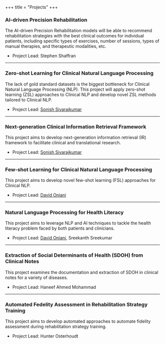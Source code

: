 +++
title = "Projects"
+++

### AI-driven Precision Rehabilitation

The AI-driven Precision Rehabilitation models will be able to recommend rehabilitation strategies
with the best clinical outcomes for individual patients, including specific types of exercises,
number of sessions, types of manual therapies, and therapeutic modalities, etc.

- Project Lead: Stephen Shaffran

---

### Zero-shot Learning for Clinical Natural Language Processing

The lack of gold standard datasets is the biggest bottleneck for Clinical Natural Language
Processing (NLP). This project will apply zero-shot learning (ZSL) approaches to Clinical NLP and
develop novel ZSL methods tailored to Clinical NLP.

- Project Lead: [Sonish Sivarajkumar][sonish]

---

### Next-generation Clinical Information Retrieval Framework

This project aims to develop next-generation information retrieval (IR) framework to facilitate
clinical and translational research.

- Project Lead: [Sonish Sivarajkumar][sonish]

---

### Few-shot Learning for Clinical Natural Language Processing

This project aims to develop novel few-shot learning (FSL) approaches for Clinical NLP.

- Project Lead: [David Oniani][david]

---

### Natural Language Processing for Health Literacy

This project aims to leverage NLP and AI techniques to tackle the health literacy problem faced by
both patients and clinicians.

- Project Lead: [David Oniani][david], Sreekanth Sreekumar

---

### Extraction of Social Determinants of Health (SDOH) from Clinical Notes

This project examines the documentation and extraction of SDOH in clinical notes for a variety of
diseases.

- Project Lead: Haneef Ahmed Mohammad

---

### Automated Fedelity Assessment in Rehabilitation Strategy Training

This project aims to develop automated approaches to automate fidelity assessment during
rehabilitation strategy training.

- Project Lead: Hunter Osterhoudt

[david]: https://davidoniani.com
[sonish]: https://sonishsivarajkumar.github.io/homepage/

